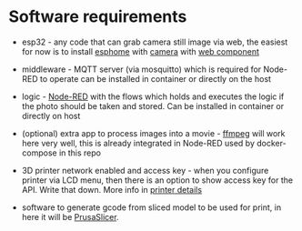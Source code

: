 # Software requirements

- esp32 - any code that can grab camera still image via web, the easiest
  for now is to install [esphome](https://esphome.io/) with
  [camera](https://esphome.io/components/esp32_camera.html) with
  [web component](https://esphome.io/components/esp32_camera_web_server.html)

- middleware - MQTT server (via mosquitto) which is required for Node-RED to operate
  can be installed in container or directly on the host

- logic - [Node-RED](https://nodered.org/) with the flows which holds and
  executes the logic if the photo should be taken and stored. Can be installed
  in container or directly on host

- (optional) extra app to process images into a movie - [ffmpeg](https://ffmpeg.org/)
  will work here very well, this is already integrated in Node-RED used
  by docker-compose in this repo

- 3D printer network enabled and access key - when you configure printer
  via LCD menu, then there is an option to show access key for the API.
  Write that down. More info in [printer details](Printer.details.md)

- software to generate gcode from sliced model to be used for print,
  in here it will be [PrusaSlicer](https://github.com/prusa3d/PrusaSlicer/releases).

